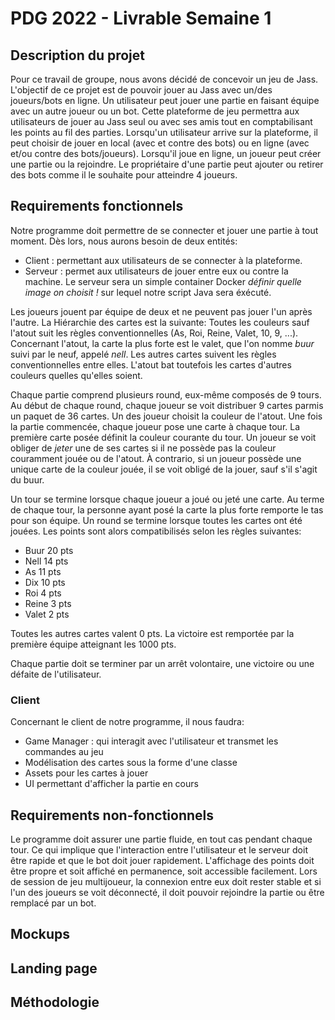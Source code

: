 # PDG 2022 - Livrable Semaine 1

## Description du projet

Pour ce travail de groupe, nous avons décidé de concevoir un jeu de Jass. L'objectif de ce projet est de pouvoir
jouer au Jass avec un/des joueurs/bots en ligne. Un utilisateur peut jouer une partie en faisant équipe avec un
autre joueur ou un bot.
Cette plateforme de jeu permettra aux utilisateurs de jouer au Jass seul ou avec ses amis tout en comptabilisant
les points au fil des parties.
Lorsqu'un utilisateur arrive sur la plateforme, il peut choisir de jouer en local (avec et contre des bots) ou
en ligne (avec et/ou contre des bots/joueurs).
Lorsqu'il joue en ligne, un joueur peut créer une partie ou la rejoindre. Le propriétaire d'une partie peut ajouter
ou retirer des bots comme il le souhaite pour atteindre 4 joueurs.

## Requirements fonctionnels

Notre programme doit permettre de se connecter et jouer une partie à tout moment. Dès lors, nous aurons besoin de
deux entités:
- Client : permettant aux utilisateurs de se connecter à la plateforme.
- Serveur : permet aux utilisateurs de jouer entre eux ou contre la machine.
Le serveur sera un simple container Docker *définir quelle image on choisit !* sur lequel notre script Java sera
éxécuté.

Les joueurs jouent par équipe de deux et ne peuvent pas jouer l'un après l'autre.
La Hiérarchie des cartes est la suivante: Toutes les couleurs sauf l'atout suit les règles conventionnelles
(As, Roi, Reine, Valet, 10, 9, ...). Concernant l'atout, la carte la plus forte est le valet, que l'on nomme
*buur* suivi par le neuf, appelé *nell*. Les autres cartes suivent les règles conventionnelles entre elles.
L'atout bat toutefois les cartes d'autres couleurs quelles qu'elles soient.


Chaque partie comprend plusieurs round, eux-même composés de 9 tours.
Au début de chaque round, chaque joueur se voit distribuer 9 cartes parmis un paquet de 36 cartes. Un des joueur choisit
la couleur de l'atout.
Une fois la partie commencée, chaque joueur pose une carte à chaque tour. La première carte posée définit la couleur
courante du tour. Un joueur se voit obliger de *jeter* une de ses cartes si il ne possède pas la couleur 
couramment jouée ou de l'atout. À contrario, si un joueur possède une unique carte de la couleur jouée, il se voit
obligé de la jouer, sauf s'il s'agit du buur.


Un tour se termine lorsque chaque joueur a joué ou jeté une carte. Au terme de chaque tour, la personne ayant posé
la carte la plus forte remporte le tas pour son équipe.
Un round se termine lorsque toutes les cartes ont été jouées. Les points sont alors compatibilisés selon les règles
suivantes:
- Buur 20 pts
- Nell 14 pts
- As 11 pts
- Dix 10 pts
- Roi 4 pts
- Reine 3 pts
- Valet 2 pts

Toutes les autres cartes valent 0 pts.
La victoire est remportée par la première équipe atteignant les 1000 pts.

Chaque partie doit se terminer par un arrêt volontaire, une victoire ou une défaite de l'utilisateur.

### Client

Concernant le client de notre programme, il nous faudra:
- Game Manager : qui interagit avec l'utilisateur et transmet les commandes au jeu
- Modélisation des cartes sous la forme d'une classe
- Assets pour les cartes à jouer
- UI permettant d'afficher la partie en cours


## Requirements non-fonctionnels

Le programme doit assurer une partie fluide, en tout cas pendant chaque tour. Ce qui implique que l'interaction
entre l'utilisateur et le serveur doit être rapide et que le bot doit jouer rapidement.
L'affichage des points doit être propre et soit affiché en permanence, soit accessible facilement.
Lors de session de jeu multijoueur, la connexion entre eux doit rester stable et si l'un des joueurs se voit
déconnecté, il doit pouvoir rejoindre la partie ou être remplacé par un bot.

## Mockups

## Landing page

## Méthodologie
